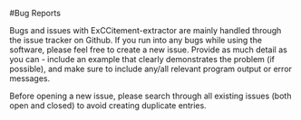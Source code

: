 #Bug Reports

Bugs and issues with ExCCitement-extractor are mainly handled through the issue tracker on Github. If you run into any bugs while using the software, please feel free to create a new issue. Provide as much detail as you can - include an example that clearly demonstrates the problem (if possible), and make sure to include any/all relevant program output or error messages.

Before opening a new issue, please search through all existing issues (both open and closed) to avoid creating duplicate entries.